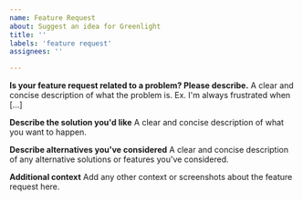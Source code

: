 ```yaml
---
name: Feature Request
about: Suggest an idea for Greenlight
title: ''
labels: 'feature request'
assignees: ''

---
```


<!--PLEASE DO NOT FILE ISSUES FOR GENERAL SUPPORT QUESTIONS.
This issue tracker is only for Greenlight related issues.
Search for existing feature requests to avoid creating duplicates.-->

**Is your feature request related to a problem? Please describe.**
A clear and concise description of what the problem is. Ex. I'm always frustrated when [...]

**Describe the solution you'd like**
A clear and concise description of what you want to happen.

**Describe alternatives you've considered**
A clear and concise description of any alternative solutions or features you've considered.

**Additional context**
Add any other context or screenshots about the feature request here.
